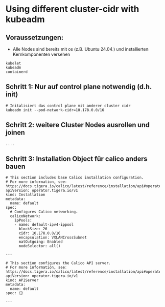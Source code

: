 # Using different cluster-cidr with kubeadm 

## Voraussetzungen: 

  * Alle Nodes sind bereits mit os (z.B. Ubuntu 24.04.) und installierten Kernkomponenten versehen

```
kubelet
kubeadm
containerd
```

## Schritt 1: Nur auf control plane notwendig (d.h. init) 

```
# Initalisiert das control plane mit anderer cluster cidr 
kubeadm init --pod-network-cidr=10.178.0.0/16

```

## Schritt 2: weitere Cluster Nodes ausrollen und joinen 

```
....
```

## Schritt 3: Installation Object für calico anders bauen 

```
# This section includes base Calico installation configuration.
# For more information, see: https://docs.tigera.io/calico/latest/reference/installation/api#operator.tigera.io/v1.Installation
apiVersion: operator.tigera.io/v1
kind: Installation
metadata:
  name: default
spec:
  # Configures Calico networking.
  calicoNetwork:
    ipPools:
    - name: default-ipv4-ippool
      blockSize: 26
      cidr: 10.178.0.0/16
      encapsulation: VXLANCrossSubnet
      natOutgoing: Enabled
      nodeSelector: all()

---

# This section configures the Calico API server.
# For more information, see: https://docs.tigera.io/calico/latest/reference/installation/api#operator.tigera.io/v1.APIServer
apiVersion: operator.tigera.io/v1
kind: APIServer
metadata:
  name: default
spec: {}

---

```
